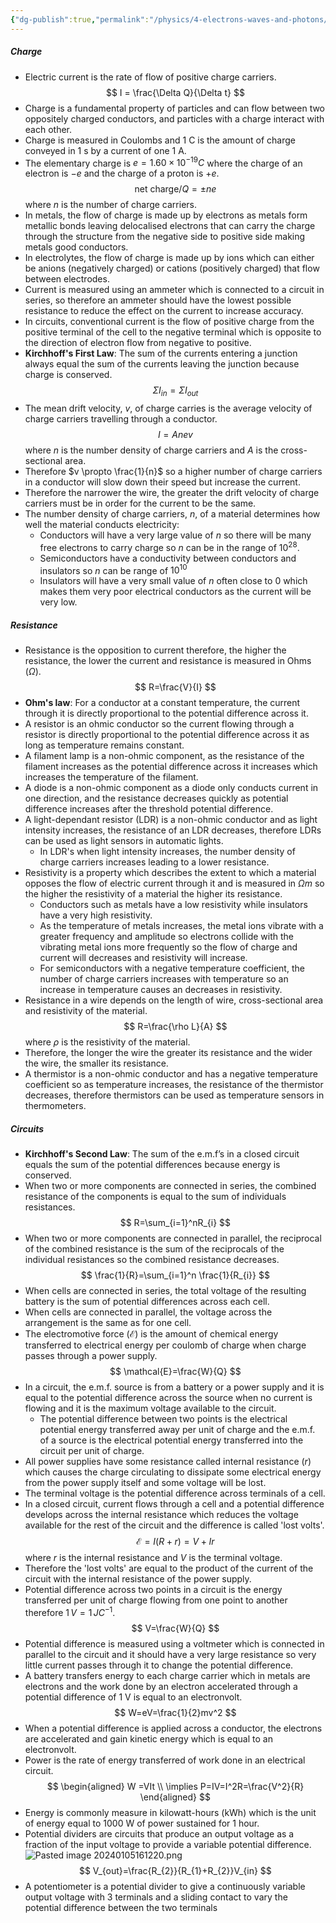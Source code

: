```yaml
---
{"dg-publish":true,"permalink":"/physics/4-electrons-waves-and-photons/electricity/"}
---
```


##### Charge
- Electric current is the rate of flow of positive charge carriers.
$$
I = \frac{\Delta Q}{\Delta t}
$$
- Charge is a fundamental property of particles and can flow between two oppositely charged conductors, and particles with a charge interact with each other.
- Charge is measured in Coulombs and 1 C is the amount of charge conveyed in 1 s by a current of one 1 A.
- The elementary charge is $e=1.60\times 10^{-19} C$ where the charge of an electron is $-e$ and the charge of a proton is $+e$.
$$
\text{net charge}/Q = \pm ne
$$
	where *n* is the number of charge carriers.
- In metals, the flow of charge is made up by electrons as metals form metallic bonds leaving delocalised electrons that can carry the charge through the structure from the negative side to positive side making metals good conductors.
- In electrolytes, the flow of charge is made up by ions which can either be anions (negatively charged) or cations (positively charged) that flow between electrodes.
- Current is measured using an ammeter which is connected to a circuit in series, so therefore an ammeter should have the lowest possible resistance to reduce the effect on the current to increase accuracy.
- In circuits, conventional current is the flow of positive charge from the positive terminal of the cell to the negative terminal which is opposite to the direction of electron flow from negative to positive.
- **Kirchhoff's First Law**: The sum of the currents entering a junction always equal the sum of the currents leaving the junction because charge is conserved.
$$
\Sigma I_{in}= \Sigma I_{out}
$$
- The mean drift velocity, *v*, of charge carries is the average velocity of charge carriers travelling through a conductor.
$$
I=Anev
$$
	where *n* is the number density of charge carriers and *A* is the cross-sectional area.
- Therefore $v \propto \frac{1}{n}$ so a higher number of charge carriers in a conductor will slow down their speed but increase the current.
- Therefore the narrower the wire, the greater the drift velocity of charge carriers must be in order for the current to be the same.
- The number density of charge carriers, *n*, of a material determines how well the material conducts electricity:
	- Conductors will have a very large value of *n* so there will be many free electrons to carry charge so *n* can be in the range of $10^{28}$.
	- Semiconductors have a conductivity between conductors and insulators so *n* can be range of $10^{10}$
	- Insulators will have a very small value of *n* often close to 0 which makes them very poor electrical conductors as the current will be very low.

##### Resistance
- Resistance is the opposition to current therefore, the higher the resistance, the lower the current and resistance is measured in Ohms ($\Omega$).
$$
R=\frac{V}{I}
$$
- **Ohm's law**: For a conductor at a constant temperature, the current through it is directly proportional to the potential difference across it.
- A resistor is an ohmic conductor so the current flowing through a resistor is directly proportional to the potential difference across it as long as temperature remains constant.
- A filament lamp is a non-ohmic component, as the resistance of the filament increases as the potential difference across it increases which increases the temperature of the filament.
- A diode is a non-ohmic component as a diode only conducts current in one direction, and the resistance decreases quickly as potential difference increases after the threshold potential difference.
- A light-dependant resistor (LDR) is a non-ohmic conductor and as light intensity increases, the resistance of an LDR decreases, therefore LDRs can be used as light sensors in automatic lights.
	- In LDR's when light intensity increases, the number density of charge carriers increases leading to a lower resistance.
- Resistivity is a property which describes the extent to which a material opposes the flow of electric current through it and is measured in $\Omega m$ so the higher the resistivity of a material the higher its resistance.
	- Conductors such as metals have a low resistivity while insulators have a very high resistivity.
	- As the temperature of metals increases, the metal ions vibrate with a greater frequency and amplitude so electrons collide with the vibrating metal ions more frequently so the flow of charge and current will decreases and resistivity will increase.
	- For semiconductors with a negative temperature coefficient, the number of charge carriers increases with temperature so an increase in temperature causes an decreases in resistivity.
- Resistance in a wire depends on the length of wire, cross-sectional area and resistivity of the material.
$$
R=\frac{\rho L}{A}
$$
	where $\rho$ is the resistivity of the material.
- Therefore, the longer the wire the greater its resistance and the wider the wire, the smaller its resistance.
- A thermistor is a non-ohmic conductor and has a negative temperature coefficient so as temperature increases, the resistance of the thermistor decreases, therefore thermistors can be used as temperature sensors in thermometers.

##### Circuits
- **Kirchhoff's Second Law**: The sum of the e.m.f’s in a closed circuit equals the sum of the potential differences because energy is conserved. 
- When two or more components are connected in series, the combined resistance of the components is equal to the sum of individuals resistances.
$$
R=\sum_{i=1}^nR_{i}
$$
- When two or more components are connected in parallel, the reciprocal of the combined resistance is the sum of the reciprocals of the individual resistances so the combined resistance decreases.
$$
\frac{1}{R}=\sum_{i=1}^n \frac{1}{R_{i}}
$$
- When cells are connected in series, the total voltage of the resulting battery is the sum of potential differences across each cell.
- When cells are connected in parallel, the voltage across the arrangement is the same as for one cell.
- The electromotive force ($\mathcal{E}$) is the amount of chemical energy transferred to electrical energy per coulomb of charge when charge passes through a power supply.
$$
\mathcal{E}=\frac{W}{Q}
$$
- In a circuit, the e.m.f. source is from a battery or a power supply and it is equal to the potential difference across the source when no current is flowing and it is the maximum voltage available to the circuit.
	- The potential difference between two points is the electrical potential energy transferred away per unit of charge and the e.m.f. of a source is the electrical potential energy transferred into the circuit per unit of charge.
- All power supplies have some resistance called internal resistance (*r*) which causes the charge circulating to dissipate some electrical energy from the power supply itself and some voltage will be lost.
- The terminal voltage is the potential difference across terminals of a cell.
- In a closed circuit, current flows through a cell and a potential difference develops across the internal resistance which reduces the voltage available for the rest of the circuit and the difference is called 'lost volts'.
$$
\mathcal{E} = I(R+r) = V+Ir 
$$
	where *r* is the internal resistance and *V* is the terminal voltage.
 - Therefore the 'lost volts' are equal to the product of the current of the circuit with the internal resistance of the power supply.
 - Potential difference across two points in a circuit is the energy transferred per unit of charge flowing from one point to another therefore $1\,V=1\,JC^{-1}$.
 $$
 V=\frac{W}{Q}
 $$
 - Potential difference is measured using a voltmeter which is connected in parallel to the circuit and it should have a very large resistance so very little current passes through it to change the potential difference.
 - A battery transfers energy to each charge carrier which in metals are electrons and the work done by an electron accelerated through a potential difference of 1 V is equal to an electronvolt.
 $$
 W=eV=\frac{1}{2}mv^2
 $$
 - When a potential difference is applied across a conductor, the electrons are accelerated and gain kinetic energy which is equal to an electronvolt.
 - Power is the rate of energy transferred of work done in an electrical circuit.
 $$
\begin{aligned}
W =VIt \\
\implies P=IV=I^2R=\frac{V^2}{R} 
\end{aligned}
 $$
 - Energy is commonly measure in kilowatt-hours (kWh) which is the unit of energy equal to 1000 W of power sustained for 1 hour.
 - Potential dividers are circuits that produce an output voltage as a fraction of the input voltage to provide a variable potential difference.
![Pasted image 20240105161220.png](/img/user/Attachments/Attachments/Pasted%20image%2020240105161220.png)
$$
V_{out}=\frac{R_{2}}{R_{1}+R_{2}}V_{in}
$$
- A potentiometer is a potential divider to give a continuously variable output voltage with 3 terminals and a sliding contact to vary the potential difference between the two terminals
